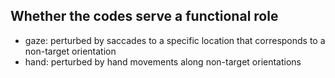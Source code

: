 ## Whether the codes serve a functional role
- gaze: perturbed by saccades to a specific location that corresponds to a non-target orientation
- hand: perturbed by hand movements along non-target orientations

